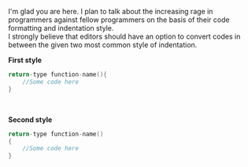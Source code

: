 I'm glad you are here. I plan to talk about the increasing rage in programmers against fellow programmers on the basis of their code formatting and indentation style.
<br>
I strongly believe that editors should have an option to convert codes in between the given two most common style of indentation.


**First style**
```C++ 
return-type function-name(){
	//Some code here
}
```
<br>

**Second style**
```C++ 
return-type function-name()
{
	//Some code here
}
```
